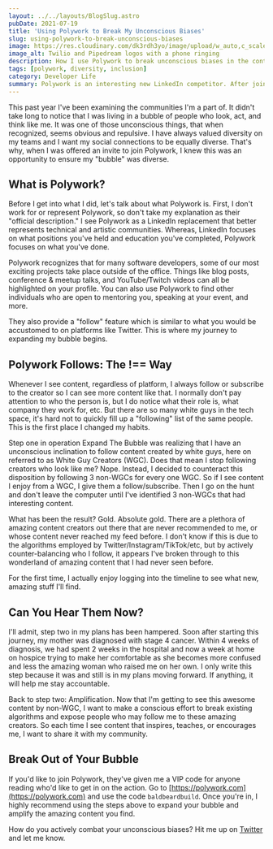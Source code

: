 ```yaml
---
layout: ../../layouts/BlogSlug.astro
pubDate: 2021-07-19
title: 'Using Polywork to Break My Unconscious Biases'
slug: using-polywork-to-break-unconscious-biases
image: https://res.cloudinary.com/dk3rdh3yo/image/upload/w_auto,c_scale/v1669516284/blog/email-phone-call-transcripts-with-twilio-studio-and-pipedream/m_lxbxkr.png
image_alt: Twilio and Pipedream logos with a phone ringing
description: How I use Polywork to break unconscious biases in the content creators I follow on social platforms.
tags: [polywork, diversity, inclusion]
category: Developer Life
summary: Polywork is an interesting new LinkedIn competitor. After joining, I wanted to ensure that my "bubble" included a diverse set of people. Here's how I did it.
---
```


This past year I've been examining the communities I'm a part of. It didn't take
long to notice that I was living in a bubble of people who look, act, and think
like me. It was one of those unconscious things, that when recognized, seems
obvious and repulsive. I have always valued diversity on my teams and I want
my social connections to be equally diverse. That's why, when I was offered an
invite to join Polywork, I knew this was an opportunity to ensure my "bubble"
was diverse.

<!--more-->

## What is Polywork?

Before I get into what I did, let's talk about what Polywork is. First, I don't
work for or represent Polywork, so don't take my explanation as their "official
description." I see Polywork as a LinkedIn replacement that better represents
technical and artistic communities. Whereas, LinkedIn focuses on what positions
you've held and education you've completed, Polywork focuses on what you've
done.

Polywork recognizes that for many software developers, some of our most exciting
projects take place outside of the office. Things like blog posts, conference
&amp; meetup talks, and YouTube/Twitch videos can all be highlighted on your
profile. You can also use Polywork to find other individuals who are open to
mentoring you, speaking at your event, and more.

They also provide a "follow" feature which is similar to what you would be
accustomed to on platforms like Twitter. This is where my journey to expanding
my bubble begins.

## Polywork Follows: The !== Way

Whenever I see content, regardless of platform, I always follow or subscribe to
the creator so I can see more content like that. I normally don't pay attention
to who the person is, but I do notice what their role is, what company they work
for, etc. But there are so many white guys in the tech space, it's hard not to
quickly fill up a "following" list of the same people. This is the first place
I changed my habits.

Step one in operation Expand The Bubble was realizing that I have an unconscious
inclination to follow content created by white guys, here on referred to as
White Guy Creators (WGC). Does that mean I stop following creators who look like
me? Nope. Instead, I decided to counteract this disposition by following 3
non-WGCs for every one WGC. So if I see content I enjoy from a WGC, I give them a
follow/subscribe. Then I go on the hunt and don't leave the computer until I've
identified 3 non-WGCs that had interesting content.

What has been the result? Gold. Absolute gold. There are a plethora of amazing
content creators out there that are never recommended to me, or whose content
never reached my feed before. I don't know if this is due to the algorithms
employed by Twitter/Instagram/TikTok/etc, but by actively counter-balancing
who I follow, it appears I've broken through to this wonderland of amazing
content that I had never seen before.

For the first time, I actually enjoy logging into the timeline to see what new,
amazing stuff I'll find.

## Can You Hear Them Now?

I'll admit, step two in my plans has been hampered. Soon after starting this
journey, my mother was diagnosed with stage 4 cancer. Within 4 weeks of diagnosis,
we had spent 2 weeks in the hospital and now a week at home on hospice trying
to make her comfortable as she becomes more confused and less the amazing woman
who raised me on her own. I only write this step because it was and still is in
my plans moving forward. If anything, it will help me stay accountable.

Back to step two: Amplification. Now that I'm getting to see this awesome
content by non-WGC, I want to make a conscious effort to break existing
algorithms and expose people who may follow me to these amazing creators.
So each time I see content that inspires, teaches, or encourages me, I want
to share it with my community.

## Break Out of Your Bubble

If you'd like to join Polywork, they've given me a VIP code for anyone reading
who'd like to get in on the action. Go to
[https://polywork.com](https://polywork.com) and use the code `baldbeardbuild`.
Once you're in, I highly recommend using the steps above to expand your bubble
and amplify the amazing content you find.

How do you actively combat your unconscious biases? Hit me up on
[Twitter](https://twitter.com/michaeljolley) and let me know.
